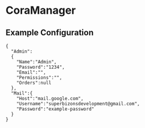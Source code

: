 # CoraManager

## Example Configuration

```
{
  "Admin":
  {
    "Name":"Admin",
    "Password":"1234",
    "Email":"",
    "Permissions":"",
    "Orders":null
  },
  "Mail":{
    "Host":"mail.google.com",
    "Username":"superbizonsdevelopment@gmail.com",
    "Password":"example-password"
  }
}
```
